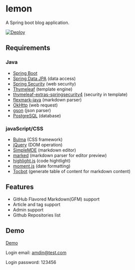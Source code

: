 # lemon
A Spring boot blog application.

[![Deploy](https://www.herokucdn.com/deploy/button.svg)](https://heroku.com/deploy)

## Requirements
### Java
* [Spring Boot](https://projects.spring.io/spring-boot/)
* [Spring Data JPA](https://projects.spring.io/spring-data-jpa/) (data access)
* [Spring Security](https://projects.spring.io/spring-security/) (web security)
* [Thymeleaf](http://www.thymeleaf.org/) (template engine)
* [thymeleaf-extras-springsecurity4](https://github.com/thymeleaf/thymeleaf-extras-springsecurity) (security in template)
* [flexmark-java](https://github.com/vsch/flexmark-java) (markdown parser)
* [OkHttp](https://github.com/square/okhttp) (web request)
* [gson](https://github.com/google/gson) (json parser)
* [PostgreSQL](https://www.postgresql.org/) (database)

### javaScript/CSS
* [Bulma](https://bulma.io/) (CSS framework)
* [jQuery](http://jquery.com/) (DOM operation)
* [SimpleMDE](https://github.com/sparksuite/simplemde-markdown-editor) (markdown editor)
* [marked](https://github.com/chjj/marked) (markdown parser for editor preview)
* [highlight.js](https://github.com/isagalaev/highlight.js/) (code hightlight)
* [moment.js](https://github.com/moment/moment) (date formatting)
* [Tocbot](https://github.com/tscanlin/tocbot) (generate table of content for markdown content)

## Features
* GitHub Flavored Markdown(GFM) support
* Article and tag support
* Admin support
* Github Repositories list

## Demo
[Demo](http://lemonblog.herokuapp.com/)

Login email: amdin@test.com

Login password: 123456

